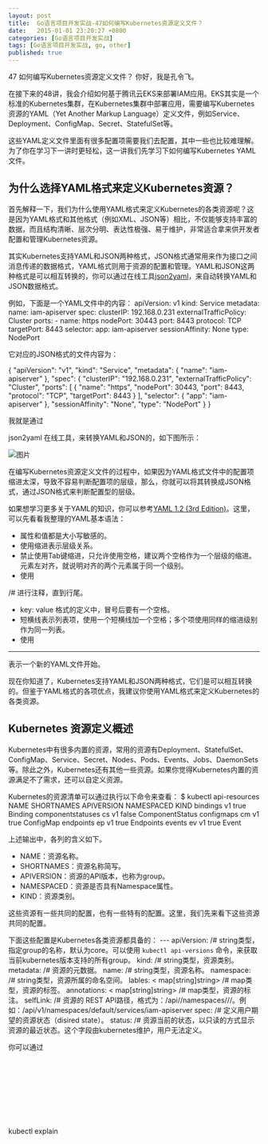 ```yaml
---
layout: post
title:  Go语言项目开发实战-47如何编写Kubernetes资源定义文件？
date:   2015-01-01 23:20:27 +0800
categories: [Go语言项目开发实战]
tags: [Go语言项目开发实战, go, other]
published: true
---
```




47 如何编写Kubernetes资源定义文件？
你好，我是孔令飞。

在接下来的48讲，我会介绍如何基于腾讯云EKS来部署IAM应用。EKS其实是一个标准的Kubernetes集群，在Kubernetes集群中部署应用，需要编写Kubernetes资源的YAML（Yet Another Markup Language）定义文件，例如Service、Deployment、ConfigMap、Secret、StatefulSet等。

这些YAML定义文件里面有很多配置项需要我们去配置，其中一些也比较难理解。为了你在学习下一讲时更轻松，这一讲我们先学习下如何编写Kubernetes YAML文件。

## 为什么选择YAML格式来定义Kubernetes资源？

首先解释一下，我们为什么使用YAML格式来定义Kubernetes的各类资源呢？这是因为YAML格式和其他格式（例如XML、JSON等）相比，不仅能够支持丰富的数据，而且结构清晰、层次分明、表达性极强、易于维护，非常适合拿来供开发者配置和管理Kubernetes资源。

其实Kubernetes支持YAML和JSON两种格式，JSON格式通常用来作为接口之间消息传递的数据格式，YAML格式则用于资源的配置和管理。YAML和JSON这两种格式是可以相互转换的，你可以通过在线工具[json2yaml](https://www.json2yaml.com/convert-yaml-to-json)，来自动转换YAML和JSON数据格式。

例如，下面是一个YAML文件中的内容：
apiVersion: v1 kind: Service metadata: name: iam-apiserver spec: clusterIP: 192.168.0.231 externalTrafficPolicy: Cluster ports: - name: https nodePort: 30443 port: 8443 protocol: TCP targetPort: 8443 selector: app: iam-apiserver sessionAffinity: None type: NodePort

它对应的JSON格式的文件内容为：

{ "apiVersion": "v1", "kind": "Service", "metadata": { "name": "iam-apiserver" }, "spec": { "clusterIP": "192.168.0.231", "externalTrafficPolicy": "Cluster", "ports": [ { "name": "https", "nodePort": 30443, "port": 8443, "protocol": "TCP", "targetPort": 8443 } ], "selector": { "app": "iam-apiserver" }, "sessionAffinity": "None", "type": "NodePort" } }

我就是通过

json2yaml
在线工具，来转换YAML和JSON的，如下图所示：

![图片](https://learn.lianglianglee.com/%e4%b8%93%e6%a0%8f/Go%20%e8%af%ad%e8%a8%80%e9%a1%b9%e7%9b%ae%e5%bc%80%e5%8f%91%e5%ae%9e%e6%88%98/assets/e933e6c931544178b1295fc7becf6722.jpg)

在编写Kubernetes资源定义文件的过程中，如果因为YAML格式文件中的配置项缩进太深，导致不容易判断配置项的层级，那么，你就可以将其转换成JSON格式，通过JSON格式来判断配置型的层级。

如果想学习更多关于YAML的知识，你可以参考[YAML 1.2 (3rd Edition)](https://yaml.org/spec/1.2/spec.html)。这里，可以先看看我整理的YAML基本语法：

* 属性和值都是大小写敏感的。
* 使用缩进表示层级关系。
* 禁止使用Tab键缩进，只允许使用空格，建议两个空格作为一个层级的缩进。元素左对齐，就说明对齐的两个元素属于同一个级别。
* 使用

/#
进行注释，直到行尾。
* key: value
格式的定义中，冒号后要有一个空格。
* 短横线表示列表项，使用一个短横线加一个空格；多个项使用同样的缩进级别作为同一列表。
* 使用

---
表示一个新的YAML文件开始。

现在你知道了，Kubernetes支持YAML和JSON两种格式，它们是可以相互转换的。但鉴于YAML格式的各项优点，我建议你使用YAML格式来定义Kubernetes的各类资源。

## Kubernetes 资源定义概述

Kubernetes中有很多内置的资源，常用的资源有Deployment、StatefulSet、ConfigMap、Service、Secret、Nodes、Pods、Events、Jobs、DaemonSets等。除此之外，Kubernetes还有其他一些资源。如果你觉得Kubernetes内置的资源满足不了需求，还可以自定义资源。

Kubernetes的资源清单可以通过执行以下命令来查看：
$ kubectl api-resources NAME SHORTNAMES APIVERSION NAMESPACED KIND bindings v1 true Binding componentstatuses cs v1 false ComponentStatus configmaps cm v1 true ConfigMap endpoints ep v1 true Endpoints events ev v1 true Event

上述输出中，各列的含义如下。

* NAME：资源名称。
* SHORTNAMES：资源名称简写。
* APIVERSION：资源的API版本，也称为group。
* NAMESPACED：资源是否具有Namespace属性。
* KIND：资源类别。

这些资源有一些共同的配置，也有一些特有的配置。这里，我们先来看下这些资源共同的配置。

下面这些配置是Kubernetes各类资源都具备的：
--- apiVersion: <string> /# string类型，指定group的名称，默认为core。可以使用 `kubectl api-versions` 命令，来获取当前kubernetes版本支持的所有group。 kind: <string> /# string类型，资源类别。 metadata: <Object> /# 资源的元数据。 name: <string> /# string类型，资源名称。 namespace: <string> /# string类型，资源所属的命名空间。 lables: < map[string]string> /# map类型，资源的标签。 annotations: < map[string]string> /# map类型，资源的标注。 selfLink: <string> /# 资源的 REST API路径，格式为：/api/<group>/namespaces/<namespace>/<type>/<name>。例如：/api/v1/namespaces/default/services/iam-apiserver spec: <Object> /# 定义用户期望的资源状态（disired state）。 status: <Object> /# 资源当前的状态，以只读的方式显示资源的最近状态。这个字段由kubernetes维护，用户无法定义。

你可以通过

kubectl explain <object>
命令来查看Object资源对象介绍，并通过

kubectl explain <object1>.<object2>
来查看

<object1>
的子对象

<object2>
的资源介绍，例如：

$ kubectl explain service $ kubectl explain service.spec $ kubectl explain service.spec.ports

Kubernetes资源定义YAML文件，支持以下数据类型：

* string，表示字符串类型。
* object，表示一个对象，需要嵌套多层字段。
* map[string]string，表示由key:value组成的映射。
* []string，表示字串列表。
* []object，表示对象列表。
* boolean，表示布尔类型。
* integer，表示整型。

## 常用的Kubernetes资源定义

上面说了，Kubernetes中有很多资源，其中Pod、Deployment、Service、ConfigMap这4类是比较常用的资源，我来一个个介绍下。

### Pod资源定义

下面是一个Pod的YAML定义：
apiVersion: v1 /# 必须 版本号， 常用v1 apps/v1 kind: Pod /# 必须 metadata: /# 必须，元数据 name: string /# 必须，名称 namespace: string /# 必须，命名空间，默认上default,生产环境为了安全性建议新建命名空间分类存放 labels: /# 非必须，标签，列表值 - name: string annotations: /# 非必须，注解，列表值 - name: string spec: /# 必须，容器的详细定义 containers: /#必须，容器列表， - name: string　　　/#必须，容器1的名称 image: string /#必须，容器1所用的镜像 imagePullPolicy: [Always|Never|IfNotPresent] /#非必须，镜像拉取策略，默认是Always command: [string] /# 非必须 列表值，如果不指定，则是一镜像打包时使用的启动命令 args:　[string] /# 非必须，启动参数 workingDir: string /# 非必须，容器内的工作目录 volumeMounts: /# 非必须，挂载到容器内的存储卷配置 - name: string /# 非必须，存储卷名字，需与【@1】处定义的名字一致 readOnly: boolean /#非必须，定义读写模式，默认是读写 ports: /# 非必须，需要暴露的端口 - name: string /# 非必须 端口名称 containerPort: int /# 非必须 端口号 hostPort: int /# 非必须 宿主机需要监听的端口号，设置此值时，同一台宿主机不能存在同一端口号的pod， 建议不要设置此值 proctocol: [tcp|udp] /# 非必须 端口使用的协议，默认是tcp env: /# 非必须 环境变量 - name: string /# 非必须 ，环境变量名称 value: string /# 非必须，环境变量键值对 resources: /# 非必须，资源限制 limits: /# 非必须，限制的容器使用资源的最大值，超过此值容器会推出 cpu: string /# 非必须，cpu资源，单位是core，从0.1开始 memory: string 内存限制，单位为MiB,GiB requests: /# 非必须，启动时分配的资源 cpu: string memory: string livenessProbe: /# 非必须，容器健康检查的探针探测方式 exec: /# 探测命令 command: [string] /# 探测命令或者脚本 httpGet: /# httpGet方式 path: string /# 探测路径，例如 http://ip:port/path port: number host: string scheme: string httpHeaders: - name: string value: string tcpSocket: /# tcpSocket方式，检查端口是否存在 port: number initialDelaySeconds: 0 /#容器启动完成多少秒后的再进行首次探测，单位为s timeoutSeconds: 0 /#探测响应超时的时间,默认是1s,如果失败，则认为容器不健康，会重启该容器 periodSeconds: 0 /# 探测间隔时间，默认是10s successThreshold: 0 /# failureThreshold: 0 securityContext: privileged: false restartPolicy: [Always|Never|OnFailure] /# 容器重启的策略， nodeSelector: object /# 指定运行的宿主机 imagePullSecrets: /# 容器下载时使用的Secrets名称，需要与valumes.secret中定义的一致 - name: string hostNetwork: false volumes: /#/# 挂载的共享存储卷类型 - name: string /# 非必须，【@1】 emptyDir: {} hostPath: path: string secret: /# 类型为secret的存储卷，使用内部的secret内的items值作为环境变量 secrectName: string items: - key: string path: string configMap: /#/# 类型为configMap的存储卷 name: string items: - key: string path: string

Pod是Kubernetes中最重要的资源，我们可以通过Pod YAML定义来创建一个Pod，也可以通过DaemonSet、Deployment、ReplicaSet、StatefulSet、Job、CronJob来创建Pod。

### Deployment资源定义

Deployment资源定义YAML文件如下：
apiVersion: apps/v1 kind: Deployment metadata: labels: /# 设定资源的标签 app: iam-apiserver name: iam-apiserver namespace: default spec: progressDeadlineSeconds: 10 /# 指定多少时间内不能完成滚动升级就视为失败，滚动升级自动取消 replicas: 1 /# 声明副本数，建议 >= 2 revisionHistoryLimit: 5 /# 设置保留的历史版本个数，默认是10 selector: /# 选择器 matchLabels: /# 匹配标签 app: iam-apiserver /# 标签格式为key: value对 strategy: /# 指定部署策略 rollingUpdate: maxSurge: 1 /# 最大额外可以存在的副本数，可以为百分比，也可以为整数 maxUnavailable: 1 /# 表示在更新过程中能够进入不可用状态的 Pod 的最大值，可以为百分比，也可以为整数 type: RollingUpdate /# 更新策略，包括：重建(Recreate)、RollingUpdate(滚动更新) template: /# 指定Pod创建模板。注意：以下定义为Pod的资源定义 metadata: /# 指定Pod的元数据 labels: /# 指定Pod的标签 app: iam-apiserver spec: affinity: podAntiAffinity: /# Pod反亲和性，尽量避免同一个应用调度到相同Node preferredDuringSchedulingIgnoredDuringExecution: /# 软需求 - podAffinityTerm: labelSelector: matchExpressions: /# 有多个选项，只有同时满足这些条件的节点才能运行 Pod - key: app operator: In /# 设定标签键与一组值的关系，In、NotIn、Exists、DoesNotExist values: - iam-apiserver topologyKey: kubernetes.io/hostname weight: 100 /# weight 字段值的范围是1-100。 containers: - command: /# 指定运行命令 - /opt/iam/bin/iam-apiserver /# 运行参数 - --config=/etc/iam/iam-apiserver.yaml image: ccr.ccs.tencentyun.com/lkccc/iam-apiserver-amd64:v1.0.6 /# 镜像名，遵守镜像命名规范 imagePullPolicy: Always /# 镜像拉取策略。IfNotPresent：优先使用本地镜像；Never：使用本地镜像，本地镜像不存在，则报错；Always：默认值，每次都重新拉取镜像 /# lifecycle: /# kubernetes支持postStart和preStop事件。当一个容器启动后，Kubernetes将立即发送postStart事件；在容器被终结之前，Kubernetes将发送一个preStop事件 name: iam-apiserver /# 容器名称，与应用名称保持一致 ports: /# 端口设置 - containerPort: 8443 /# 容器暴露的端口 name: secure /# 端口名称 protocol: TCP /# 协议，TCP和UDP livenessProbe: /# 存活检查，检查容器是否正常，不正常则重启实例 httpGet: /# HTTP请求检查方法 path: /healthz /# 请求路径 port: 8080 /# 检查端口 scheme: HTTP /# 检查协议 initialDelaySeconds: 5 /# 启动延时，容器延时启动健康检查的时间 periodSeconds: 10 /# 间隔时间，进行健康检查的时间间隔 successThreshold: 1 /# 健康阈值，表示后端容器从失败到成功的连续健康检查成功次数 failureThreshold: 1 /# 不健康阈值，表示后端容器从成功到失败的连续健康检查成功次数 timeoutSeconds: 3 /# 响应超时，每次健康检查响应的最大超时时间 readinessProbe: /# 就绪检查，检查容器是否就绪，不就绪则停止转发流量到当前实例 httpGet: /# HTTP请求检查方法 path: /healthz /# 请求路径 port: 8080 /# 检查端口 scheme: HTTP /# 检查协议 initialDelaySeconds: 5 /# 启动延时，容器延时启动健康检查的时间 periodSeconds: 10 /# 间隔时间，进行健康检查的时间间隔 successThreshold: 1 /# 健康阈值，表示后端容器从失败到成功的连续健康检查成功次数 failureThreshold: 1 /# 不健康阈值，表示后端容器从成功到失败的连续健康检查成功次数 timeoutSeconds: 3 /# 响应超时，每次健康检查响应的最大超时时间 startupProbe: /# 启动探针，可以知道应用程序容器什么时候启动了 failureThreshold: 10 httpGet: path: /healthz port: 8080 scheme: HTTP initialDelaySeconds: 5 periodSeconds: 10 successThreshold: 1 timeoutSeconds: 3 resources: /# 资源管理 limits: /# limits用于设置容器使用资源的最大上限,避免异常情况下节点资源消耗过多 cpu: "1" /# 设置cpu limit，1核心 = 1000m memory: 1Gi /# 设置memory limit，1G = 1024Mi requests: /# requests用于预分配资源,当集群中的节点没有request所要求的资源数量时,容器会创建失败 cpu: 250m /# 设置cpu request memory: 500Mi /# 设置memory request terminationMessagePath: /dev/termination-log /# 容器终止时消息保存路径 terminationMessagePolicy: File /# 仅从终止消息文件中检索终止消息 volumeMounts: /# 挂载日志卷 - mountPath: /etc/iam/iam-apiserver.yaml /# 容器内挂载镜像路径 name: iam /# 引用的卷名称 subPath: iam-apiserver.yaml /# 指定所引用的卷内的子路径，而不是其根路径。 - mountPath: /etc/iam/cert name: iam-cert dnsPolicy: ClusterFirst restartPolicy: Always /# 重启策略，Always、OnFailure、Never schedulerName: default-scheduler /# 指定调度器的名字 imagePullSecrets: /# 在Pod中设置ImagePullSecrets只有提供自己密钥的Pod才能访问私有仓库 - name: ccr-registry /# 镜像仓库的Secrets需要在集群中手动创建 securityContext: {} /# 指定安全上下文 terminationGracePeriodSeconds: 5 /# 优雅关闭时间，这个时间内优雅关闭未结束，k8s 强制 kill volumes: /# 配置数据卷，类型详见https://kubernetes.io/zh/docs/concepts/storage/volumes - configMap: /# configMap 类型的数据卷 defaultMode: 420 /#权限设置0~0777，默认0664 items: - key: iam-apiserver.yaml path: iam-apiserver.yaml name: iam /# configmap名称 name: iam /# 设置卷名称，与volumeMounts名称对应 - configMap: defaultMode: 420 name: iam-cert name: iam-cert

在部署时，你可以根据需要来配置相应的字段，常见的需要配置的字段为：

labels
、

name
、

namespace
、

replicas
、

command
、

imagePullPolicy
、

container.name
、

livenessProbe
、

readinessProbe
、

resources
、

volumeMounts
、

volumes
、

imagePullSecrets
等。

另外，在部署应用时，经常需要提供配置文件，供容器内的进程加载使用。最常用的方法是挂载ConfigMap到应用容器中。那么，如何挂载ConfigMap到容器中呢？

引用 ConfigMap 对象时，你可以在 volume 中通过它的名称来引用。你可以自定义 ConfigMap 中特定条目所要使用的路径。下面的配置就显示了如何将名为

log-config
的 ConfigMap 挂载到名为

configmap-pod
的 Pod 中：
apiVersion: v1 kind: Pod metadata: name: configmap-pod spec: containers: - name: test image: busybox volumeMounts: - name: config-vol mountPath: /etc/config volumes: - name: config-vol configMap: name: log-config items: - key: log_level path: log_level

log-config
ConfigMap 以卷的形式挂载，并且存储在

log_level
条目中的所有内容都被挂载到 Pod 的

/etc/config/log_level
路径下。 请注意，这个路径来源于卷的

mountPath
和

log_level
键对应的

path
。

这里需要注意，在使用 ConfigMap 之前，你首先要创建它。接下来，我们来看下ConfigMap定义。

### ConfigMap资源定义

下面是一个ConfigMap YAML示例：
apiVersion: v1 kind: ConfigMap metadata: name: test-config4 data: /# 存储配置内容 db.host: 172.168.10.1 /# 存储格式为key: value db.port: 3306

可以看到，ConfigMap的YAML定义相对简单些。假设我们将上述YAML文件保存在了

iam-configmap.yaml
文件中，我们可以执行以下命令，来创建ConfigMap：

$ kubectl create -f iam-configmap.yaml

除此之外，kubectl命令行工具还提供了3种创建ConfigMap的方式。我来分别介绍下。

1）通过

--from-literal
参数创建

创建命令如下：
$ kubectl create configmap iam-configmap --from-literal=db.host=172.168.10.1 --from-literal=db.port='3306'

2）通过

--from-file=<文件>
参数创建

创建命令如下：
$ echo -n 172.168.10.1 > ./db.host $ echo -n 3306 > ./db.port $ kubectl create cm iam-configmap --from-file=./db.host --from-file=./db.port

--from-file
的值也可以是一个目录。当值是目录时，目录中的文件名为key，目录的内容为value。

3）通过

--from-env-file
参数创建

创建命令如下：
$ cat << EOF > env.txt db.host=172.168.10.1 db.port=3306 EOF $ kubectl create cm iam-configmap --from-env-file=env.txt

### Service资源定义

Service 是 Kubernetes 另一个核心资源。通过创建 Service，可以为一组具有相同功能的容器应用提供一个统一的入口地址，并且将请求负载到后端的各个容器上。Service资源定义YAML文件如下：
apiVersion: v1 kind: Service metadata: labels: app: iam-apiserver name: iam-apiserver namespace: default spec: clusterIP: 192.168.0.231 /# 虚拟服务地址 externalTrafficPolicy: Cluster /# 表示此服务是否希望将外部流量路由到节点本地或集群范围的端点 ports: /# service需要暴露的端口列表 - name: https /#端口名称 nodePort: 30443 /# 当type = NodePort时，指定映射到物理机的端口号 port: 8443 /# 服务监听的端口号 protocol: TCP /# 端口协议，支持TCP和UDP，默认TCP targetPort: 8443 /# 需要转发到后端Pod的端口号 selector: /# label selector配置，将选择具有label标签的Pod作为其后端RS app: iam-apiserver sessionAffinity: None /# 是否支持session type: NodePort /# service的类型，指定service的访问方式，默认为clusterIp

上面，我介绍了常用的Kubernetes YAML的内容。我们在部署应用的时候，是需要手动编写这些文件的。接下来，我就讲解一些在编写过程中常用的编写技巧。

## YAML文件编写技巧

这里我主要介绍三个技巧。

1）使用在线的工具来自动生成模板YAML文件。

YAML文件很复杂，完全从0开始编写一个YAML定义文件，工作量大、容易出错，也没必要。我比较推荐的方式是，使用一些工具来自动生成所需的YAML。

这里我推荐使用[k8syaml](https://k8syaml.com/)工具。

k8syaml
是一个在线的YAML生成工具，当前能够生成Deployment、StatefulSet、DaemonSet类型的YAML文件。

k8syaml
具有默认值，并且有对各字段详细的说明，可以供我们填参时参考。

2）使用

kubectl run
命令获取YAML模板：
$ kubectl run --dry-run=client --image=nginx nginx -o yaml > my-nginx.yaml $ cat my-nginx.yaml apiVersion: v1 kind: Pod metadata: creationTimestamp: null labels: run: nginx name: nginx spec: containers: - image: nginx name: nginx resources: {} dnsPolicy: ClusterFirst restartPolicy: Always status: {}

然后，我们可以基于这个模板，来修改配置，形成最终的YAML文件。

3）导出集群中已有的资源描述。

有时候，如果我们想创建一个Kubernetes资源，并且发现该资源跟集群中已经创建的资源描述相近或者一致的时候，可以选择导出集群中已经创建资源的YAML描述，并基于导出的YAML文件进行修改，获得所需的YAML。例如：
$ kubectl get deployment iam-apiserver -o yaml > iam-authz-server.yaml

接着，修改

iam-authz-server.yaml
。通常，我们需要删除Kubernetes自动添加的字段，例如

kubectl.kubernetes.io/last-applied-configuration
、

deployment.kubernetes.io/revision
、

creationTimestamp
、

generation
、

resourceVersion
、

selfLink
、

uid
、

status
。

这些技巧可以帮助我们更好地编写和使用Kubernetes YAML。

## 使用Kubernetes YAML时的一些推荐工具

接下来，我再介绍一些比较流行的工具，你可以根据自己的需要进行选择。

### kubeval

[kubeval](https://github.com/instrumenta/kubeval)可以用来验证Kubernetes YAML是否符合Kubernetes API模式。

安装方法如下：
$ wget https://github.com/instrumenta/kubeval/releases/latest/download/kubeval-linux-amd64.tar.gz $ tar xf kubeval-linux-amd64.tar.gz $ mv kubeval $HOME/bin

安装完成后，我们对Kubernetes YAML文件进行验证：

$ kubeval deployments/iam.invalid.yaml ERR - iam/templates/iam-configmap.yaml: Duplicate 'ConfigMap' resource 'iam' in namespace ''

根据提示，查看

iam.yaml
，发现在

iam.yaml
文件中，我们定义了两个同名的

iam
ConfigMap：

apiVersion: v1 kind: ConfigMap metadata: name: iam data: {} --- /# Source: iam/templates/iam-configmap.yaml apiVersion: v1 kind: ConfigMap metadata: name: iam data: iam-: "" iam-apiserver.yaml: | ...

可以看到，使用

kubeval
之类的工具，能让我们在部署的早期，不用访问集群就能发现YAML文件的错误。

### kube-score

[kube-score](https://github.com/zegl/kube-score)能够对Kubernetes YAML进行分析，并根据内置的检查对其评分，这些检查是根据安全建议和最佳实践而选择的，例如：

* 以非Root用户启动容器。
* 为Pods设置健康检查。
* 定义资源请求和限制。

你可以按照这个方法安装：
$ go get github.com/zegl/kube-score/cmd/kube-score

然后，我们对Kubernetes YAML进行评分：

$ kube-score score -o ci deployments/iam.invalid.yaml [OK] iam-apiserver apps/v1/Deployment [OK] iam-apiserver apps/v1/Deployment [OK] iam-apiserver apps/v1/Deployment [OK] iam-apiserver apps/v1/Deployment [CRITICAL] iam-apiserver apps/v1/Deployment: The pod does not have a matching NetworkPolicy [CRITICAL] iam-apiserver apps/v1/Deployment: Container has the same readiness and liveness probe [CRITICAL] iam-apiserver apps/v1/Deployment: (iam-apiserver) The pod has a container with a writable root filesystem [CRITICAL] iam-apiserver apps/v1/Deployment: (iam-apiserver) The container is running with a low user ID [CRITICAL] iam-apiserver apps/v1/Deployment: (iam-apiserver) The container running with a low group ID [OK] iam-apiserver apps/v1/Deployment ...

检查的结果有

OK
、

SKIPPED
、

WARNING
和

CRITICAL
。

CRITICAL
是需要你修复的；

WARNING
是需要你关注的；

SKIPPED
是因为某些原因略过的检查；

OK
是验证通过的。

如果你想查看详细的错误原因和解决方案，可以使用

-o human
选项，例如：
$ kube-score score -o human deployments/iam.invalid.yaml

上述命令会检查YAML资源定义文件，如果有不合规的地方会报告级别、类别以及错误详情，如下图所示：

![图片](https://learn.lianglianglee.com/%e4%b8%93%e6%a0%8f/Go%20%e8%af%ad%e8%a8%80%e9%a1%b9%e7%9b%ae%e5%bc%80%e5%8f%91%e5%ae%9e%e6%88%98/assets/948084c6067948fa86fd6a286eb511c6.jpg)

当然，除了kubeval、kube-score这两个工具，业界还有其他一些Kubernetes检查工具，例如[config-lint](https://github.com/stelligent/config-lint)、[copper](https://github.com/cloud66-oss/copper)、[conftest](https://github.com/open-policy-agent/conftest)、[polaris](https://github.com/FairwindsOps/polaris)等。

这些工具，我推荐你这么来选择：首先，使用kubeval工具做最基本的YAML文件验证。验证通过之后，我们就可以进行更多的测试。如果你没有特别复杂的YAML验证要求，只需要用到一些最常见的检查策略，这时候可以使用kube-score。如果你有复杂的验证要求，并且希望能够自定义验证策略，则可以考虑使用copper。当然，

polaris
、

config-lint
、

copper
也值得你去尝试下。

## 总结

今天，我主要讲了如何编写Kubernetes YAML文件。

YAML格式具有丰富的数据表达能力、清晰的结构和层次，因此被用于Kubernetes资源的定义文件中。如果你要把应用部署在Kubernetes集群中，就要创建多个关联的K8s资源，如果要创建K8s资源，目前比较多的方式还是编写YAML格式的定义文件。

这一讲我介绍了K8s中最常用的四种资源（Pod、Deployment、Service、ConfigMap）的YAML定义的写法，你可以常来温习。

另外，在编写YAML文件时，也有一些技巧。比如，可以通过在线工具[k8syaml](https://k8syaml.com/)来自动生成初版的YAML文件，再基于此YAML文件进行二次修改，从而形成终版。

最后，我还给你分享了编写和使用Kubernetes YAML时，社区提供的多种工具。比如，kubeval可以校验YAML，kube-score可以给YAML文件打分。了解了如何编写Kubernetes YAML文件，下一讲的学习相信你会进行得更顺利。

## 课后练习

* 思考一下，如何将ConfigMap中的Key挂载到同一个目录中，文件名为Key名？
* 使用kubeval检查你正在或之前从事过的项目的K8s YAML定义文件，查看报错，并修改和优化。

欢迎你在留言区和我交流讨论，我们下一讲见。




# 参考资料

https://learn.lianglianglee.com/%e4%b8%93%e6%a0%8f/Go%20%e8%af%ad%e8%a8%80%e9%a1%b9%e7%9b%ae%e5%bc%80%e5%8f%91%e5%ae%9e%e6%88%98/47%20%e5%a6%82%e4%bd%95%e7%bc%96%e5%86%99Kubernetes%e8%b5%84%e6%ba%90%e5%ae%9a%e4%b9%89%e6%96%87%e4%bb%b6%ef%bc%9f.md

* any list
{:toc}
